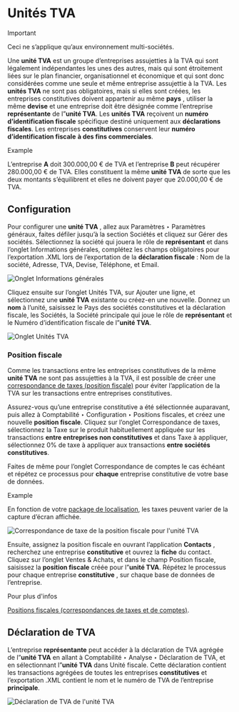 # Unités TVA

Important

Ceci ne s’applique qu’aux environnement multi-sociétés.

Une **unité TVA** est un groupe d’entreprises assujetties à la TVA qui sont
légalement indépendantes les unes des autres, mais qui sont étroitement liées
sur le plan financier, organisationnel et économique et qui sont donc
considérées comme une seule et même entreprise assujettie à la TVA. Les
**unités TVA** ne sont pas obligatoires, mais si elles sont créées, les
entreprises constitutives doivent appartenir au même **pays** , utiliser la
même **devise** et une entreprise doit être désignée comme l’entreprise
**représentante** de l”**unité TVA**. Les **unités TVA** reçoivent un **numéro
d’identification fiscale** spécifique destiné uniquement aux **déclarations
fiscales**. Les entreprises **constitutives** conservent leur **numéro
d’identification fiscale** **à des fins commerciales**.

Example

L’entreprise **A** doit 300.000,00 € de TVA et l’entreprise **B** peut
récupérer 280.000,00 € de TVA. Elles constituent la même **unité TVA** de
sorte que les deux montants s’équilibrent et elles ne doivent payer que
20.000,00 € de TVA.

## Configuration

Pour configurer une **unité TVA** , allez aux Paramètres ‣ Paramètres
généraux, faites défiler jusqu’à la section Sociétés et cliquez sur Gérer des
sociétés. Sélectionnez la société qui jouera le rôle de **représentant** et
dans l’onglet Informations générales, complétez les champs obligatoires pour
l’exportation .XML lors de l’exportation de la **déclaration fiscale** : Nom
de la société, Adresse, TVA, Devise, Téléphone, et Email.

![Onglet Informations générales](../../../../_images/general.png)

Cliquez ensuite sur l’onglet Unités TVA, sur Ajouter une ligne, et
sélectionnez une **unité TVA** existante ou créez-en une nouvelle. Donnez un
**nom** à l’unité, saisissez le Pays des sociétés constitutives et la
déclaration fiscale, les Sociétés, la Société principale qui joue le rôle de
**représentant** et le Numéro d’identification fiscale de l”**unité TVA**.

![Onglet Unités TVA](../../../../_images/vat-unit.png)

### Position fiscale

Comme les transactions entre les entreprises constitutives de la même **unité
TVA** ne sont pas assujetties à la TVA, il est possible de créer une
[correspondance de taxes (position fiscale)](../taxes/fiscal_positions.html)
pour éviter l’application de la TVA sur les transactions entre entreprises
constitutives.

Assurez-vous qu’une entreprise constitutive a été sélectionnée auparavant,
puis allez à Comptabilité ‣ Configuration ‣ Positions fiscales, et créez une
nouvelle **position fiscale**. Cliquez sur l’onglet Correspondance de taxes,
sélectionnez la Taxe sur le produit habituellement appliquée sur les
transactions **entre entreprises non constitutives** et dans Taxe à appliquer,
sélectionnez 0% de taxe à appliquer aux transactions **entre sociétés
constitutives**.

Faites de même pour l’onglet Correspondance de comptes le cas échéant et
répétez ce processus pour **chaque** entreprise constitutive de votre base de
données.

Example

En fonction de votre [package de
localisation](../../fiscal_localizations.html), les taxes peuvent varier de la
capture d’écran affichée.

![Correspondance de taxe de la position fiscale pour l'unité
TVA](../../../../_images/fiscal-positions.png)

Ensuite, assignez la position fiscale en ouvrant l’application **Contacts** ,
recherchez une entreprise **constitutive** et ouvrez la **fiche** du contact.
Cliquez sur l’onglet Ventes & Achats, et dans le champ Position fiscale,
saisissez la **position fiscale** créée pour l”**unité TVA**. Répétez le
processus pour chaque entreprise **constitutive** , sur chaque base de données
de l’entreprise.

Pour plus d'infos

[Positions fiscales (correspondances de taxes et de
comptes)](../taxes/fiscal_positions.html).

## Déclaration de TVA

L’entreprise **représentante** peut accéder à la déclaration de TVA agrégée de
l”**unité TVA** en allant à Comptabilité ‣ Analyse ‣ Déclaration de TVA, et en
sélectionnant l”**unité TVA** dans Unité fiscale. Cette déclaration contient
les transactions agrégées de toutes les entreprises **constitutives** et
l’exportation .XML contient le nom et le numéro de TVA de l’entreprise
**principale**.

![Déclaration de TVA de l'unité TVA](../../../../_images/report.png)

